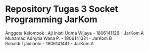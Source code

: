 # Repository Tugas 3 Socket Programming JarKom
Anggota Kelompok :
Aji Inisti Udma Wijaya - 1806141126 - JarKom A <br>
Muhamad Adhytia Wana P. - 1806141321 - JarKom B <br>
Ronaldi Tjaidianto - 1806141441 - JarKom A <br>